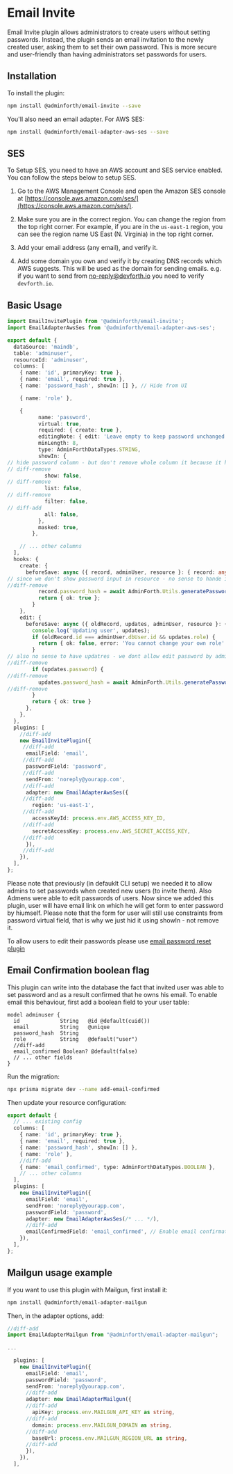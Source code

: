 # Email Invite

Email Invite plugin allows administrators to create users without setting passwords. Instead, the plugin sends an email invitation to the newly created user, asking them to set their own password. This is more secure and user-friendly than having administrators set passwords for users.

## Installation

To install the plugin:

```bash
npm install @adminforth/email-invite --save
```

You'll also need an email adapter. For AWS SES:

```bash
npm install @adminforth/email-adapter-aws-ses --save
```

## SES

To Setup SES, you need to have an AWS account and SES service enabled. You can follow the steps below to setup SES.

1. Go to the AWS Management Console and open the Amazon SES console at [https://console.aws.amazon.com/ses/](https://console.aws.amazon.com/ses/).
2. Make sure you are in the correct region. You can change the region from the top right corner. For example, if you are in the `us-east-1` region, you can see the region name US East (N. Virginia) in the top right corner.

3. Add your email address (any email), and verify it.
4. Add some domain you own and verify it by creating DNS records which AWS suggests. This will be used as the domain for sending emails. e.g. if you want to send from no-reply@devforth.io you need to verify `devforth.io`. 

## Basic Usage

```typescript title="./resources/adminuser.ts"
import EmailInvitePlugin from '@adminforth/email-invite';
import EmailAdapterAwsSes from '@adminforth/email-adapter-aws-ses';

export default {
  dataSource: 'maindb',
  table: 'adminuser',
  resourceId: 'adminuser',
  columns: [
    { name: 'id', primaryKey: true },
    { name: 'email', required: true },
    { name: 'password_hash', showIn: [] }, // Hide from UI

    { name: 'role' },

    {
          name: 'password',
          virtual: true,
          required: { create: true },
          editingNote: { edit: 'Leave empty to keep password unchanged' },
          minLength: 8,
          type: AdminForthDataTypes.STRING,
          showIn: {
// hide password column - but don't remove whole column it because it has constrains for password field!
// diff-remove
            show: false,
// diff-remove
            list: false,
// diff-remove
            filter: false,
// diff-add
            all: false,
          },
          masked: true,
        },

    // ... other columns
  ],
  hooks: {
    create: {
      beforeSave: async ({ record, adminUser, resource }: { record: any, adminUser: AdminUser, resource: AdminForthResource }) => {
// since we don't show password input in resource - no sense to hande it in hook anymore!       
//diff-remove   
          record.password_hash = await AdminForth.Utils.generatePasswordHash(record.password);
          return { ok: true };
        }
    },
    edit: {
      beforeSave: async ({ oldRecord, updates, adminUser, resource }: { oldRecord: any, updates: any, adminUser: AdminUser, resource: AdminForthResource }) => {
        console.log('Updating user', updates);
        if (oldRecord.id === adminUser.dbUser.id && updates.role) {
          return { ok: false, error: 'You cannot change your own role' };
        }
// also no sense to have updatres - we dont allow edit password by admin anymore
//diff-remove  
        if (updates.password) {
//diff-remove  
          updates.password_hash = await AdminForth.Utils.generatePasswordHash(updates.password);
//diff-remove  
        }
        return { ok: true }
      },
    },
  },
  plugins: [
    //diff-add
    new EmailInvitePlugin({
     //diff-add
      emailField: 'email',
     //diff-add
      passwordField: 'password',
     //diff-add
      sendFrom: 'noreply@yourapp.com',
     //diff-add
      adapter: new EmailAdapterAwsSes({
     //diff-add
        region: 'us-east-1',
     //diff-add
        accessKeyId: process.env.AWS_ACCESS_KEY_ID,
     //diff-add
        secretAccessKey: process.env.AWS_SECRET_ACCESS_KEY,
     //diff-add
      }),
     //diff-add
    }),
  ],
};
```

Please note that previously (in defauklt CLI setup) we needed it to allow admins to set passwords when created new users (to invite them). Also Admens were able to edit passwords of users.
Now since we added this plugin, user will have email link on which he will get form to enter password by hiumself.
Please note that the form for user will still use constraints from password virtual field, that is why we just hid it using showIn - not remove it.

To allow users to edit their passwords please use [email password reset plugin](https://adminforth.dev/docs/tutorial/Plugins/email-password-reset/)

## Email Confirmation boolean flag

This plugin can write into the database the fact that invited user was able to set password and as a result confirmed that he owns his email.
To enable email this behaviour, first add a boolean field to your user table:

```prisma title="./schema.prisma"
model adminuser {
  id             String   @id @default(cuid())
  email          String   @unique
  password_hash  String
  role           String   @default("user")
  //diff-add
  email_confirmed Boolean? @default(false)
  // ... other fields
}
```

Run the migration:

```bash
npx prisma migrate dev --name add-email-confirmed
```

Then update your resource configuration:

```typescript title="./resources/adminuser.ts"
export default {
  // ... existing config
  columns: [
    { name: 'id', primaryKey: true },
    { name: 'email', required: true },
    { name: 'password_hash', showIn: [] },
    { name: 'role' },
    //diff-add
    { name: 'email_confirmed', type: AdminForthDataTypes.BOOLEAN },
    // ... other columns
  ],
  plugins: [
    new EmailInvitePlugin({
      emailField: 'email',
      sendFrom: 'noreply@yourapp.com',
      passwordField: 'password',
      adapter: new EmailAdapterAwsSes(/* ... */),
      //diff-add
      emailConfirmedField: 'email_confirmed', // Enable email confirmation
    }),
  ],
};
```

## Mailgun usage example
If you want to use this plugin with Mailgun, first install it:

```bash
npm install @adminforth/email-adapter-mailgun
```

Then, in the adapter options, add:

``` ts
//diff-add
import EmailAdapterMailgun from "@adminforth/email-adapter-mailgun";
 
...

  plugins: [
    new EmailInvitePlugin({
      emailField: 'email',
      passwordField: 'password',
      sendFrom: 'noreply@yourapp.com',
      //diff-add
      adapter: new EmailAdapterMailgun({
      //diff-add
        apiKey: process.env.MAILGUN_API_KEY as string,
      //diff-add
        domain: process.env.MAILGUN_DOMAIN as string,
      //diff-add
        baseUrl: process.env.MAILGUN_REGION_URL as string,
      //diff-add
      }),
    }),
  ],

```